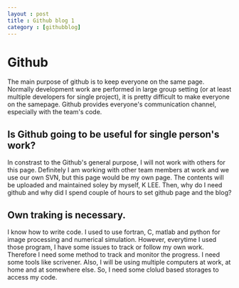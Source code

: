 ```yaml
---
layout : post
title : Github blog 1
category : [githubblog]
---
```


# Github 
The main purpose of github is to keep everyone on the same page. Normally development work are performed in large group setting (or at least multiple developers for single project), it is pretty difficult to make everyone on the samepage. Github provides everyone's communication channel, especially with the team's code. 

## Is Github going to be useful for single person's work? 
In constrast to the Github's general purpose, I will not work with others for this page. Definitely I am working with other team members at work and we use our own SVN, but this page would be my own page. The contents will be uploaded and maintained soley by myself, K LEE. Then, why do I need github and why did I spend couple of hours to set github page and the blog? 

## Own traking is necessary. 
I know how to write code. I used to use fortran, C, matlab and python for image processing and numerical simulation. However, everytime I used those program, I have some issues to track or follow my own work. Therefore I need some method to track and monitor the progress. I need some tools like scrivener. Also, I will be using multiple computers at work, at home and at somewhere else. So, I need some clolud based storages to access my code. 




